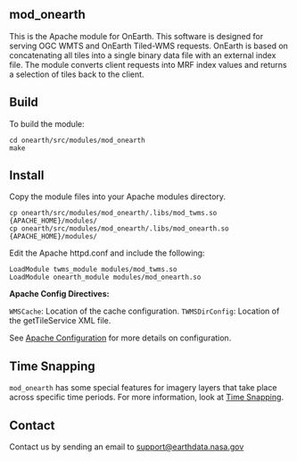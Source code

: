 ## mod_onearth

This is the Apache module for OnEarth.  This software is designed for serving OGC WMTS and OnEarth Tiled-WMS requests.  OnEarth is based on concatenating all tiles into a single binary data file with an external index file.  The module converts client requests into MRF index values and returns a selection of tiles back to the client.

## Build

To build the module:

```Shell
cd onearth/src/modules/mod_onearth
make
```

## Install

Copy the module files into your Apache modules directory.

```Shell
cp onearth/src/modules/mod_onearth/.libs/mod_twms.so {APACHE_HOME}/modules/
cp onearth/src/modules/mod_onearth/.libs/mod_onearth.so {APACHE_HOME}/modules/
```

Edit the Apache httpd.conf and include the following:

```Shell
LoadModule twms_module modules/mod_twms.so
LoadModule onearth_module modules/mod_onearth.so
```

**Apache Config Directives:**

`WMSCache`: Location of the cache configuration.
`TWMSDirConfig`: Location of the getTileService XML file.

See [Apache Configuration](../../../doc/config_apache.md) for more details on configuration.

## Time Snapping

`mod_onearth` has some special features for imagery layers that take place across specific time periods. For more information, look at [Time Snapping](TIME_SNAPPING.md).

## Contact

Contact us by sending an email to
[support@earthdata.nasa.gov](mailto:support@earthdata.nasa.gov)

